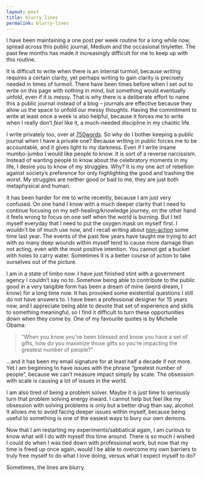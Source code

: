 ```yaml
---
layout: post
title: blurry lines
permalink: blurry-lines
---
```


I have been maintaining a one post per week routine for a long while now, spread across this public journal, Medium and the occasional tinyletter. The past few months has made it increasingly difficult for me to keep up with this routine. 

It is difficult to write when there is an internal turmoil, because writing requires a certain clarity, yet perhaps writing to gain clarity is precisely needed in times of turmoil. There have been times before when I set out to write on this page with nothing in mind, but something would eventually unfold, even if it is messy. That is why there is a deliberate effort to name this a public journal instead of a blog – journals are effective because they allow us the space to unfold our messy thoughts. Having the commitment to write at least once a week is also helpful, because it forces me to write when I really don’t _feel_ like it, a much-needed discipline in my chaotic life. 

I write privately too, over at [750words](http://750words.com). So why do I bother keeping a public journal when I have a private one? Because writing in public forces me to be accountable, and it gives light to my darkness. Even if I write insane mumbo-jumbo I would like people to know. It is sort of a reverse narcissism. Instead of wanting people to know about the celebratory moments in my life, I desire you to know of my struggles. Why? It is my one act of rebellion against society’s preference for only highlighting the good and trashing the worst. My struggles are neither good or bad to me, they are just both metaphysical and human. 

It has been harder for me to write recently, because I am just very confused. On one hand I know with a much deeper clarity that I need to continue focusing on my self-healing/knowledge journey, on the other hand it feels wrong to focus on one self when the world is burning. But I tell myself everyday that I need to put the oxygen mask on myself first. I wouldn’t be of much use now, and I recall writing about [non-action](http://journal.winnielim.org/sitting-with-ambivalence) some time last year. The events of the past few years have taught me trying to act with so many deep wounds within myself tend to cause more damage than not acting, even with the most positive intention. You cannot get a bucket with holes to carry water. Sometimes it is a better course of action to take ourselves out of the picture. 

I am in a state of limbo now. I have just finished stint with a government agency I couldn’t say no to. Somehow being able to contribute to the public good in a very tangible form has been a dream of mine (weird dream, I know) for a long time now. It has provoked some existential questions I still do not have answers to. I have been a professional designer for 15 years now, and I appreciate being able to devote that set of experience and skills to something meaningful, so I find it difficult to turn these opportunities down when they come by. One of my favourite quotes is by Michelle Obama:

> "When you know you’ve been blessed and know you have a set of gifts, how do you maximize those gifts so you’re impacting the greatest number of people?" 

…and it has been my email signature for at least half a decade if not more. Yet I am beginning to have issues with the phrase “greatest number of people”, because we can’t measure impact simply by scale. The obsession with scale is causing a lot of issues in the world. 

I am also tired of being a problem solver. Maybe it is just time to seriously turn that problem solving energy inward. I cannot help but feel like my obsession with solving problems is only but a better drug than say, alcohol. It allows me to avoid facing deeper issues within myself, because being useful to something is one of the easiest ways to bury our own demons. 

Now that I am restarting my experiments/sabbatical again, I am curious to know what will I do with myself this time around. There is so much I wished I could do when I was tied down with professional work, but now that my time is freed up once again, would I be able to overcome my own barriers to truly free myself to do what I love doing, versus what I expect myself to do? 

Sometimes, the lines are blurry.
